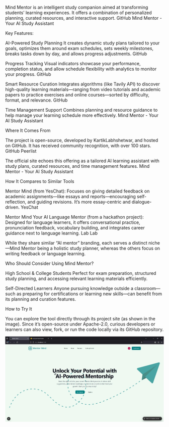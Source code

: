 Mind Mentor is an intelligent study companion aimed at transforming students’ learning experiences. It offers a combination of personalized planning, curated resources, and interactive support.
GitHub
Mind Mentor - Your AI Study Assistant

Key Features:

AI-Powered Study Planning
It creates dynamic study plans tailored to your goals, optimizes them around exam schedules, sets weekly milestones, breaks tasks down by day, and allows progress adjustments.
GitHub

Progress Tracking
Visual indicators showcase your performance, completion status, and allow schedule flexibility with analytics to monitor your progress.
GitHub

Smart Resource Curation
Integrates algorithms (like Tavily API) to discover high-quality learning materials—ranging from video tutorials and academic papers to practice exercises and online courses—sorted by difficulty, format, and relevance.
GitHub

Time Management Support
Combines planning and resource guidance to help manage your learning schedule more effectively.
Mind Mentor - Your AI Study Assistant

Where It Comes From

The project is open-source, developed by KartikLabhshetwar, and hosted on GitHub. It has received community recognition, with over 100 stars.
GitHub
Peerlist

The official site echoes this offering as a tailored AI learning assistant with study plans, curated resources, and time management features.
Mind Mentor - Your AI Study Assistant

How It Compares to Similar Tools

Mentor Mind (from YesChat): Focuses on giving detailed feedback on academic assignments—like essays and reports—encouraging self-reflection, and guiding revisions. It’s more essay-centric and dialogue-driven.
YesChat

Mentor Mind Your AI Language Mentor (from a hackathon project): Designed for language learners, it offers conversational practice, pronunciation feedback, vocabulary building, and integrates career guidance next to language learning.
Lab Lab

While they share similar “AI mentor” branding, each serves a distinct niche—Mind Mentor being a holistic study planner, whereas the others focus on writing feedback or language learning.

Who Should Consider Using Mind Mentor?

High School & College Students
Perfect for exam preparation, structured study planning, and accessing relevant learning materials efficiently.

Self-Directed Learners
Anyone pursuing knowledge outside a classroom—such as preparing for certifications or learning new skills—can benefit from its planning and curation features.

How to Try It

You can explore the tool directly through its project site
 (as shown in the image). Since it’s open-source under Apache-2.0, curious developers or learners can also view, fork, or run the code locally via its GitHub repository.
 

![mentor](https://github.com/aaksh33/AI-Mentor-Mind/blob/main/AIMentorMind.jpg)
 
